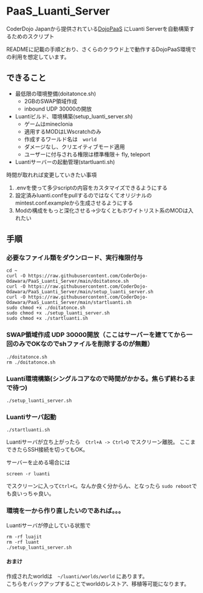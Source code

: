 # PaaS_Luanti_Server
CoderDojo Japanから提供されている[DojoPaaS](https://github.com/coderdojo-japan/dojopaas)
にLuanti Serverを自動構築するためのスクリプト

READMEに記載の手順どおり、さくらのクラウド上で動作するDojoPaaS環境での利用を想定しています。

## できること
- 最低限の環境整備(doitatonce.sh)
  - 2GBのSWAP領域作成
  - inbound UDP 30000の開放
- Luantiビルド、環境構築(setup_luanti_server.sh)
  - ゲームはmineclonia
  - 適用するMODはLWscratchのみ
  - 作成するワールド名は　`world`
  - ダメージなし、クリエイティブモード適用
  - ユーザーに付与される権限は標準権限＋ fly, teleport
- Luantiサーバーの起動管理(startluanti.sh)

時間が取れれば変更していきたい事項
1. .envを使って多少scriptの内容をカスタマイズできるようにする
2. 設定済みluanti.confをpullするのではなくてオリジナルのmintest.conf.exampleから生成させるようにする
3. Modの構成をもっと深化させる->少なくともホワイトリスト系のMODは入れたい

## 手順

### 必要なファイル類をダウンロード、実行権限付与
```shell
cd ~
curl -O https://raw.githubusercontent.com/CoderDojo-Odawara/PaaS_Luanti_Server/main/doitatonce.sh
curl -O https://raw.githubusercontent.com/CoderDojo-Odawara/PaaS_Luanti_Server/main/setup_luanti_server.sh
curl -O https://raw.githubusercontent.com/CoderDojo-Odawara/PaaS_Luanti_Server/main/startluanti.sh
sudo chmod +x ./doitatonce.sh
sudo chmod +x ./setup_luanti_server.sh
sudo chmod +x ./startluanti.sh
```
### SWAP領域作成 UDP 30000開放（ここはサーバーを建ててから一回のみでOKなのでshファイルを削除するのが無難）
```shell
./doitatonce.sh
rm ./doitatonce.sh
```
### Luanti環境構築(シングルコアなので時間がかかる。焦らず終わるまで待つ)
```shell
./setup_luanti_server.sh
```

### Luantiサーバ起動
```shell
./startluanti.sh
```

Luantiサーバが立ち上がったら　`Ctrl+A -> Ctrl+D` でスクリーン離脱。
ここまできたらSSH接続を切ってもOK。

サーバーを止める場合には
```shell
screen -r luanti
```
でスクリーンに入って`Ctrl+C`。なんか良く分からん、となったら `sudo reboot`でも良いっちゃ良い。


### 環境を一から作り直したいのであれば。。。
Luantiサーバが停止している状態で
```shell
rm -rf luajit
rm -rf luant
./setup_luanti_server.sh
```

#### おまけ
作成されたworldは　`~/luanti/worlds/world` にあります。  
こちらをバックアップすることでworldのレストア、移植等可能になります。
